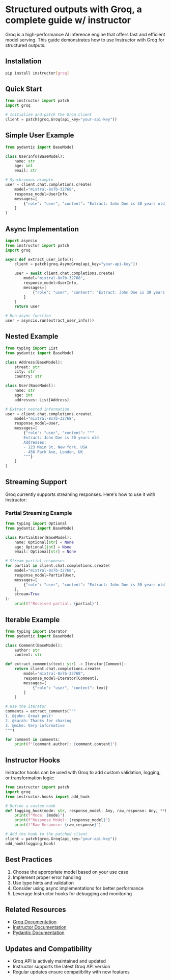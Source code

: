 # Structured outputs with Groq, a complete guide w/ instructor

Groq is a high-performance AI inference engine that offers fast and efficient model serving. This guide demonstrates how to use Instructor with Groq for structured outputs.

## Installation

```bash
pip install instructor[groq]
```

## Quick Start

```python
from instructor import patch
import groq

# Initialize and patch the Groq client
client = patch(groq.Groq(api_key="your-api-key"))
```

## Simple User Example

```python
from pydantic import BaseModel

class UserInfo(BaseModel):
    name: str
    age: int
    email: str

# Synchronous example
user = client.chat.completions.create(
    model="mixtral-8x7b-32768",
    response_model=UserInfo,
    messages=[
        {"role": "user", "content": "Extract: John Doe is 30 years old, email: john@example.com"}
    ]
)
```

## Async Implementation

```python
import asyncio
from instructor import patch
import groq

async def extract_user_info():
    client = patch(groq.AsyncGroq(api_key="your-api-key"))

    user = await client.chat.completions.create(
        model="mixtral-8x7b-32768",
        response_model=UserInfo,
        messages=[
            {"role": "user", "content": "Extract: John Doe is 30 years old, email: john@example.com"}
        ]
    )
    return user

# Run async function
user = asyncio.run(extract_user_info())
```

## Nested Example

```python
from typing import List
from pydantic import BaseModel

class Address(BaseModel):
    street: str
    city: str
    country: str

class User(BaseModel):
    name: str
    age: int
    addresses: List[Address]

# Extract nested information
user = client.chat.completions.create(
    model="mixtral-8x7b-32768",
    response_model=User,
    messages=[
        {"role": "user", "content": """
        Extract: John Doe is 30 years old
        Addresses:
        - 123 Main St, New York, USA
        - 456 Park Ave, London, UK
        """}
    ]
)
```

## Streaming Support

Groq currently supports streaming responses. Here's how to use it with Instructor:

### Partial Streaming Example

```python
from typing import Optional
from pydantic import BaseModel

class PartialUser(BaseModel):
    name: Optional[str] = None
    age: Optional[int] = None
    email: Optional[str] = None

# Stream partial responses
for partial in client.chat.completions.create(
    model="mixtral-8x7b-32768",
    response_model=PartialUser,
    messages=[
        {"role": "user", "content": "Extract: John Doe is 30 years old, email: john@example.com"}
    ],
    stream=True
):
    print(f"Received partial: {partial}")
```

## Iterable Example

```python
from typing import Iterator
from pydantic import BaseModel

class Comment(BaseModel):
    author: str
    content: str

def extract_comments(text: str) -> Iterator[Comment]:
    return client.chat.completions.create(
        model="mixtral-8x7b-32768",
        response_model=Iterator[Comment],
        messages=[
            {"role": "user", "content": text}
        ]
    )

# Use the iterator
comments = extract_comments("""
1. @john: Great post!
2. @sarah: Thanks for sharing
3. @mike: Very informative
""")

for comment in comments:
    print(f"{comment.author}: {comment.content}")
```

## Instructor Hooks

Instructor hooks can be used with Groq to add custom validation, logging, or transformation logic:

```python
from instructor import patch
import groq
from instructor.hooks import add_hook

# Define a custom hook
def logging_hook(mode: str, response_model: Any, raw_response: Any, **kwargs):
    print(f"Mode: {mode}")
    print(f"Response Model: {response_model}")
    print(f"Raw Response: {raw_response}")

# Add the hook to the patched client
client = patch(groq.Groq(api_key="your-api-key"))
add_hook(logging_hook)
```

## Best Practices

1. Choose the appropriate model based on your use case
2. Implement proper error handling
3. Use type hints and validation
4. Consider using async implementations for better performance
5. Leverage Instructor hooks for debugging and monitoring

## Related Resources

- [Groq Documentation](https://docs.groq.com)
- [Instructor Documentation](https://instructor-ai.github.io/instructor/)
- [Pydantic Documentation](https://docs.pydantic.dev)

## Updates and Compatibility

- Groq API is actively maintained and updated
- Instructor supports the latest Groq API version
- Regular updates ensure compatibility with new features
